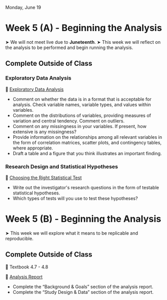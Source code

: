 Monday, June 19
# Week 5 (A) - Beginning the Analysis

&#x27A4; We will not meet live due to **Juneteenth**.
&#x27A4; This week we will reflect on the analysis to be performed and begin running the analysis.


## Complete Outside of Class

### Exploratory Data Analysis

📖 [Exploratory Data Analysis](https://r4ds.had.co.nz/exploratory-data-analysis.html)

* Comment on whether the data is in a format that is acceptable for analysis. Check variable names, variable types, and values within variables.
* Comment on the distributions of variables, providing measures of variation and central tendency. Comment on outliers.
* Comment on any missingness in your variables. If present, how extensive is any missingness?
* Provide information on the relationships among all relevant variables in the form of correlation matrices, scatter plots, and contingency tables, where appropriate. 
* Draft a table and a figure that you think illustrates an important finding.


### Research Design and Statistical Hypotheses
📖 [Choosing the Right Statistical Test](https://onlinelibrary.wiley.com/doi/full/10.5694/mja17.00422)

* Write out the investigator's research questions in the form of testable statistical hypotheses.
* Which types of tests will you use to test these hypotheses?


# Week 5 (B) - Beginning the Analysis

&#x27A4; This week we will explore what it means to be replicable and reproducible.

## Complete Outside of Class

📖 Textbook 4.7 - 4.8

📖 [Analysis Report](analysis-report.md)

* Complete the “Background & Goals” section of the analysis report.
* Complete the “Study Design & Data” section of the analysis report.
